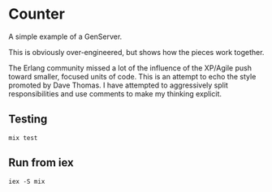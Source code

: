 # Counter

A simple example of a GenServer.

This is obviously over-engineered, but shows how the pieces work together.

The Erlang community missed a lot of the influence of the XP/Agile push
toward smaller, focused units of code.  This is an attempt to echo the
style promoted by Dave Thomas.  I have attempted to aggressively split
responsibilities and use comments to make my thinking explicit.

## Testing

`mix test`

## Run from iex

`iex -S mix`
